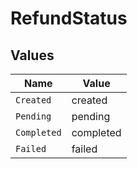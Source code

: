 # RefundStatus


## Values

| Name        | Value       |
| ----------- | ----------- |
| `Created`   | created     |
| `Pending`   | pending     |
| `Completed` | completed   |
| `Failed`    | failed      |